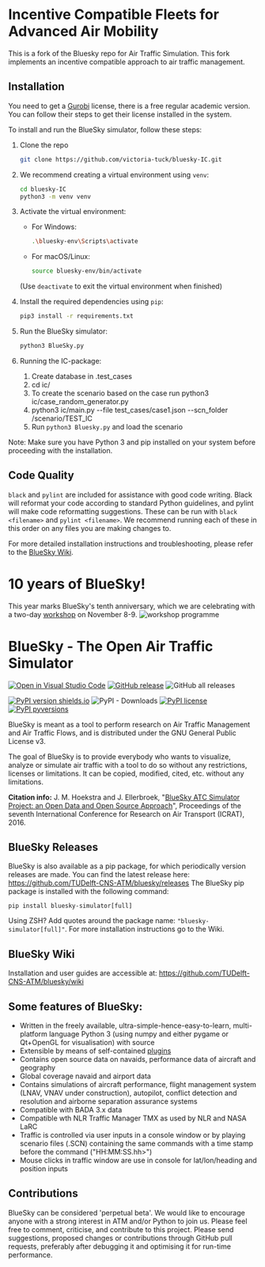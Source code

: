 # Incentive Compatible Fleets for Advanced Air Mobility

This is a fork of the Bluesky repo for Air Traffic Simulation. This fork implements an incentive compatible
approach to air traffic management.

## Installation
You need to get a [Gurobi](https://www.gurobi.com/) license, there is a free regular academic version.
You can follow their steps to get their license installed in the system.


To install and run the BlueSky simulator, follow these steps:
1. Clone the repo
    ```bash
    git clone https://github.com/victoria-tuck/bluesky-IC.git
    ```

2. We recommend creating a virtual environment using `venv`:
    ```bash
    cd bluesky-IC
    python3 -m venv venv
    ```

3. Activate the virtual environment:
    - For Windows:
      ```bash
      .\bluesky-env\Scripts\activate
      ```
    - For macOS/Linux:
      ```bash
      source bluesky-env/bin/activate
      ```
    (Use ```deactivate``` to exit the virtual environment when finished)

4. Install the required dependencies using `pip`:
    ```bash
    pip3 install -r requirements.txt
    ```

5. Run the BlueSky simulator:
    ```bash
    python3 BlueSky.py
    ```

6. Running the IC-package:
   1. Create database in .test_cases
   2. cd ic/
   3. To create the scenario based on the case run python3 ic/case_random_generator.py
   4. python3 ic/main.py --file test_cases/case1.json --scn_folder /scenario/TEST_IC
   5. Run ```python3 Bluesky.py``` and load the scenario


Note: Make sure you have Python 3 and pip installed on your system before proceeding with the installation.

## Code Quality

```black``` and ```pylint``` are included for assistance with good code writing. 
Black will reformat your code according to standard Python guidelines, and pylint will make code reformatting suggestions.
These can be run with ```black <filename>``` and ```pylint <filename>```.
We recommend running each of these in this order on any files you are making changes to.


For more detailed installation instructions and troubleshooting, please refer to the [BlueSky Wiki](https://github.com/TUDelft-CNS-ATM/bluesky/wiki).

# 10 years of BlueSky!
This year marks BlueSky's tenth anniversary, which we are celebrating with a two-day [workshop](https://forms.office.com/e/mXamnSYba5) on November 8-9.
![workshop programme](https://github.com/TUDelft-CNS-ATM/bluesky/blob/a20cf4497d6fc57d859970891026db7ba3574807/docs/workshop_programme.png)

# BlueSky - The Open Air Traffic Simulator

[![Open in Visual Studio Code](https://img.shields.io/static/v1?logo=visualstudiocode&label=&message=Open%20in%20Visual%20Studio%20Code&labelColor=2c2c32&color=007acc&logoColor=007acc)](https://open.vscode.dev/TUDelft-CNS-ATM/bluesky)
[![GitHub release](https://img.shields.io/github/release/TUDelft-CNS-ATM/bluesky.svg)](https://GitHub.com/TUDelft-CNS-ATM/bluesky/releases/)
![GitHub all releases](https://img.shields.io/github/downloads/TUDelft-CNS-ATM/bluesky/total?style=social)

[![PyPI version shields.io](https://img.shields.io/pypi/v/bluesky-simulator.svg)](https://pypi.python.org/pypi/bluesky-simulator/)
![PyPI - Downloads](https://img.shields.io/pypi/dm/bluesky-simulator?style=plastic)
[![PyPI license](https://img.shields.io/pypi/l/bluesky-simulator?style=plastic)](https://pypi.python.org/pypi/bluesky-simulator/)
[![PyPI pyversions](https://img.shields.io/pypi/pyversions/bluesky-simulator?style=plastic)](https://pypi.python.org/pypi/bluesky-simulator/)

BlueSky is meant as a tool to perform research on Air Traffic Management and Air Traffic Flows, and is distributed under the GNU General Public License v3.

The goal of BlueSky is to provide everybody who wants to visualize, analyze or simulate air
traffic with a tool to do so without any restrictions, licenses or limitations. It can be copied,
modified, cited, etc. without any limitations.

**Citation info:** J. M. Hoekstra and J. Ellerbroek, "[BlueSky ATC Simulator Project: an Open Data and Open Source Approach](https://www.researchgate.net/publication/304490055_BlueSky_ATC_Simulator_Project_an_Open_Data_and_Open_Source_Approach)", Proceedings of the seventh International Conference for Research on Air Transport (ICRAT), 2016.

## BlueSky Releases
BlueSky is also available as a pip package, for which periodically version releases are made. You can find the latest release here:
https://github.com/TUDelft-CNS-ATM/bluesky/releases
The BlueSky pip package is installed with the following command:

    pip install bluesky-simulator[full]

Using ZSH? Add quotes around the package name: `"bluesky-simulator[full]"`. For more installation instructions go to the Wiki.

## BlueSky Wiki
Installation and user guides are accessible at:
https://github.com/TUDelft-CNS-ATM/bluesky/wiki

## Some features of BlueSky:
- Written in the freely available, ultra-simple-hence-easy-to-learn, multi-platform language
Python 3 (using numpy and either pygame or Qt+OpenGL for visualisation) with source
- Extensible by means of self-contained [plugins](https://github.com/TUDelft-CNS-ATM/bluesky/wiki/plugin)
- Contains open source data on navaids, performance data of aircraft and geography
- Global coverage navaid and airport data
- Contains simulations of aircraft performance, flight management system (LNAV, VNAV under construction),
autopilot, conflict detection and resolution and airborne separation assurance systems
- Compatible with BADA 3.x data
- Compatible wth NLR Traffic Manager TMX as used by NLR and NASA LaRC
- Traffic is controlled via user inputs in a console window or by playing scenario files (.SCN)
containing the same commands with a time stamp before the command ("HH:MM:SS.hh>")
- Mouse clicks in traffic window are use in console for lat/lon/heading and position inputs

## Contributions
BlueSky can be considered 'perpetual beta'. We would like to encourage anyone with a strong interest in
ATM and/or Python to join us. Please feel free to comment, criticise, and contribute to this project. Please send suggestions, proposed changes or contributions through GitHub pull requests, preferably after debugging it and optimising it for run-time performance.
